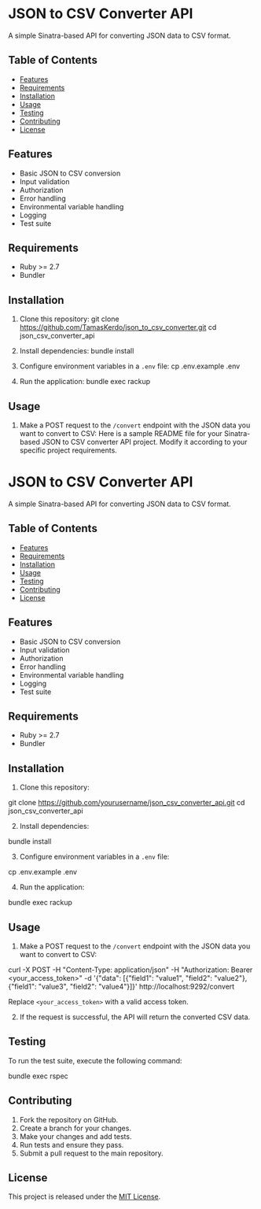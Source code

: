 # JSON to CSV Converter API

A simple Sinatra-based API for converting JSON data to CSV format.

## Table of Contents

- [Features](#features)
- [Requirements](#requirements)
- [Installation](#installation)
- [Usage](#usage)
- [Testing](#testing)
- [Contributing](#contributing)
- [License](#license)

## Features

- Basic JSON to CSV conversion
- Input validation
- Authorization
- Error handling
- Environmental variable handling
- Logging
- Test suite

## Requirements

- Ruby >= 2.7
- Bundler

## Installation

1. Clone this repository:
  git clone https://github.com/TamasKerdo/json_to_csv_converter.git
  cd json_csv_converter_api

2. Install dependencies:
  bundle install


3. Configure environment variables in a `.env` file:
  cp .env.example .env


4. Run the application:
  bundle exec rackup

## Usage

1. Make a POST request to the `/convert` endpoint with the JSON data you want to convert to CSV:
Here is a sample README file for your Sinatra-based JSON to CSV converter API project. Modify it according to your specific project requirements.

# JSON to CSV Converter API

A simple Sinatra-based API for converting JSON data to CSV format.

## Table of Contents

- [Features](#features)
- [Requirements](#requirements)
- [Installation](#installation)
- [Usage](#usage)
- [Testing](#testing)
- [Contributing](#contributing)
- [License](#license)

## Features

- Basic JSON to CSV conversion
- Input validation
- Authorization
- Error handling
- Environmental variable handling
- Logging
- Test suite

## Requirements

- Ruby >= 2.7
- Bundler

## Installation

1. Clone this repository:

  git clone https://github.com/yourusername/json_csv_converter_api.git
  cd json_csv_converter_api

2. Install dependencies:

  bundle install

3. Configure environment variables in a `.env` file:

  cp .env.example .env

4. Run the application:

  bundle exec rackup

## Usage

1. Make a POST request to the `/convert` endpoint with the JSON data you want to convert to CSV:

  curl -X POST -H "Content-Type: application/json" -H "Authorization: Bearer <your_access_token>" -d '{"data": [{"field1": "value1", "field2": "value2"}, {"field1": "value3", "field2": "value4"}]}' http://localhost:9292/convert


  Replace `<your_access_token>` with a valid access token.

2. If the request is successful, the API will return the converted CSV data.

## Testing

  To run the test suite, execute the following command:

  bundle exec rspec

## Contributing

1. Fork the repository on GitHub.
2. Create a branch for your changes.
3. Make your changes and add tests.
4. Run tests and ensure they pass.
5. Submit a pull request to the main repository.

## License

This project is released under the [MIT License](https://opensource.org/licenses/MIT).
